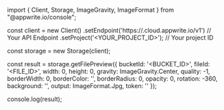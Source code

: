 import { Client, Storage, ImageGravity, ImageFormat } from "@appwrite.io/console";

const client = new Client()
    .setEndpoint('https://<REGION>.cloud.appwrite.io/v1') // Your API Endpoint
    .setProject('<YOUR_PROJECT_ID>'); // Your project ID

const storage = new Storage(client);

const result = storage.getFilePreview({
    bucketId: '<BUCKET_ID>',
    fileId: '<FILE_ID>',
    width: 0,
    height: 0,
    gravity: ImageGravity.Center,
    quality: -1,
    borderWidth: 0,
    borderColor: '',
    borderRadius: 0,
    opacity: 0,
    rotation: -360,
    background: '',
    output: ImageFormat.Jpg,
    token: '<TOKEN>'
});

console.log(result);
